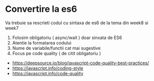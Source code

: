 # Convertire la es6

Va trebuie sa rescrieti codul cu sintaxa de es6 de la tema din week8 si week7

1. Folosim obligatoriu ( async/wait ) doar sinxata de ES6
2. Atentie la formatarea codului 
3. Nume de variabile/functii cat mai sugestive
4. Focus pe code quality ( de citit obligatoriu )
 - https://deepsource.io/blog/javascript-code-quality-best-practices/ 
 - https://javascript.info/coding-style
 - https://javascript.info/code-quality